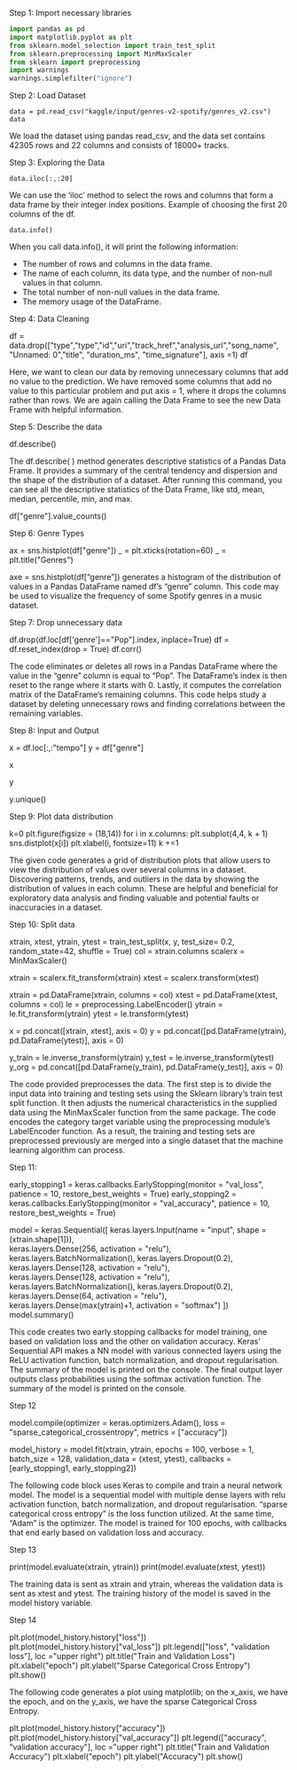 Step 1: Import necessary libraries 
```py
import pandas as pd
import matplotlib.pyplot as plt
from sklearn.model_selection import train_test_split
from sklearn.preprocessing import MinMaxScaler
from sklearn import preprocessing
import warnings 
warnings.simplefilter("ignore")
```
Step 2: Load Dataset
```
data = pd.read_csv("kaggle/input/genres-v2-spotify/genres_v2.csv") 
data
```
We load the dataset using pandas read_csv, and the data set contains 42305 rows and 22 columns and consists of 18000+ tracks.


Step 3: Exploring the Data
```
data.iloc[:,:20]
```
We can use the ‘iloc’ method to select the rows and columns that form a data frame by their integer index positions. Example of choosing the first 20 columns of the df.
```
data.info()
```
When you call data.info(), it will print the following information:
- The number of rows and columns in the data frame.
- The name of each column, its data type, and the number of non-null values in that column.
- The total number of non-null values in the data frame.
- The memory usage of the DataFrame.

Step 4: Data Cleaning 

df = data.drop(["type","type","id","uri","track_href","analysis_url","song_name", "Unnamed: 0","title", "duration_ms", "time_signature"], axis =1) 
df


Here, we want to clean our data by removing unnecessary columns that add no value to the prediction. We have removed some columns that add no value to this particular problem and put axis = 1, where it drops the columns rather than rows. We are again calling the Data Frame to see the new Data Frame with helpful information.



Step 5: Describe the data

df.describe()


The df.describe( ) method generates descriptive statistics of a Pandas Data Frame. It provides a summary of the central tendency and dispersion and the shape of the distribution of a dataset.
After running this command, you can see all the descriptive statistics of the Data Frame, like std, mean, median, percentile, min, and max.



df["genre"].value_counts()




Step 6: Genre Types

ax = sns.histplot(df["genre"]) 
_ = plt.xticks(rotation=60) 
_ = plt.title("Genres")


axe = sns.histplot(df[“genre”]) generates a histogram of the distribution of values in a Pandas DataFrame named df’s “genre” column. This code may be used to visualize the frequency of some Spotify genres in a music dataset.


Step 7: Drop unnecessary data

df.drop(df.loc[df['genre']=="Pop"].index, inplace=True) 
df = df.reset_index(drop = True) 
df.corr()


The code eliminates or deletes all rows in a Pandas DataFrame where the value in the “genre” column is equal to “Pop”. The DataFrame’s index is then reset to the range where it starts with 0. Lastly, it computes the correlation matrix of the DataFrame’s remaining columns. This code helps study a dataset by deleting unnecessary rows and finding correlations between the remaining variables.



Step 8: Input and Output 

x = df.loc[:,:"tempo"] 
y = df["genre"]


x




y





y.unique()





Step 9: Plot data distribution

k=0 
plt.figure(figsize = (18,14)) 
for i in x.columns: 
  plt.subplot(4,4, k + 1) 
  sns.distplot(x[i]) 
  plt.xlabel(i, fontsize=11) 
  k +=1


The given code generates a grid of distribution plots that allow users to view the distribution of values over several columns in a dataset. Discovering patterns, trends, and outliers in the data by showing the distribution of values in each column. These are helpful and beneficial for exploratory data analysis and finding valuable and potential faults or inaccuracies in a dataset.


Step 10: Split data

xtrain, xtest, ytrain, ytest = train_test_split(x, y, test_size= 0.2, random_state=42, shuffle = True)
col = xtrain.columns
scalerx = MinMaxScaler()


xtrain = scalerx.fit_transform(xtrain)
xtest = scalerx.transform(xtest)


xtrain = pd.DataFrame(xtrain, columns = col)
xtest = pd.DataFrame(xtest, columns = col)
le = preprocessing.LabelEncoder()
ytrain = le.fit_transform(ytrain)
ytest = le.transform(ytest)


x = pd.concat([xtrain, xtest], axis = 0)
y = pd.concat([pd.DataFrame(ytrain), pd.DataFrame(ytest)], axis = 0)


y_train = le.inverse_transform(ytrain)
y_test = le.inverse_transform(ytest)
y_org = pd.concat([pd.DataFrame(y_train), pd.DataFrame(y_test)], axis = 0)


The code provided preprocesses the data. The first step is to divide the input data into training and testing sets using the Sklearn library’s train test split function. It then adjusts the numerical characteristics in the supplied data using the MinMaxScaler function from the same package. The code encodes the category target variable using the preprocessing module’s LabelEncoder function. As a result, the training and testing sets are preprocessed previously are merged into a single dataset that the machine learning algorithm can process.

Step 11:

early_stopping1 = keras.callbacks.EarlyStopping(monitor = "val_loss", patience = 10, restore_best_weights = True) 
early_stopping2 = keras.callbacks.EarlyStopping(monitor = "val_accuracy", patience = 10, restore_best_weights = True) 

model = keras.Sequential([ 
  keras.layers.Input(name = "input", shape = (xtrain.shape[1])),  
  keras.layers.Dense(256, activation = "relu"),
  keras.layers.BatchNormalization(), keras.layers.Dropout(0.2), 
  keras.layers.Dense(128, activation = "relu"),   
  keras.layers.Dense(128, activation = "relu"), 
  keras.layers.BatchNormalization(), 
  keras.layers.Dropout(0.2), 
  keras.layers.Dense(64, activation = "relu"), 
  keras.layers.Dense(max(ytrain)+1, activation = "softmax") 
]) 
model.summary()


This code creates two early stopping callbacks for model training, one based on validation loss and the other on validation accuracy. Keras’ Sequential API makes a NN model with various connected layers using the ReLU activation function, batch normalization, and dropout regularisation. The summary of the model is printed on the console. The final output layer outputs class probabilities using the softmax activation function. The summary of the model is printed on the console.




Step 12

model.compile(optimizer = keras.optimizers.Adam(), 
             loss = "sparse_categorical_crossentropy", 
             metrics = ["accuracy"])
 
model_history = model.fit(xtrain, ytrain, 
               epochs = 100, 
               verbose = 1, batch_size = 128, 
               validation_data = (xtest, ytest), 
               callbacks = [early_stopping1, early_stopping2])


The following code block uses Keras to compile and train a neural network model. The model is a sequential model with multiple dense layers with relu activation function, batch normalization, and dropout regularisation. “sparse categorical cross entropy” is the loss function utilized. At the same time, “Adam” is the optimizer. The model is trained for 100 epochs, with callbacks that end early based on validation loss and accuracy.



Step 13

print(model.evaluate(xtrain, ytrain)) 
print(model.evaluate(xtest, ytest))


The training data is sent as xtrain and ytrain, whereas the validation data is sent as xtest and ytest. The training history of the model is saved in the model history variable.



Step 14

plt.plot(model_history.history["loss"]) plt.plot(model_history.history["val_loss"]) 
plt.legend(["loss", "validation loss"], loc ="upper right") plt.title("Train and Validation Loss") 
plt.xlabel("epoch") 
plt.ylabel("Sparse Categorical Cross Entropy") 
plt.show()


The following code generates a plot using matplotlib; on the x_axis, we have the epoch, and on the y_axis, we have the sparse Categorical Cross Entropy.


plt.plot(model_history.history["accuracy"]) plt.plot(model_history.history["val_accuracy"]) plt.legend(["accuracy", "validation accuracy"], loc ="upper right") plt.title("Train and Validation Accuracy") 
plt.xlabel("epoch") 
plt.ylabel("Accuracy") 
plt.show()






